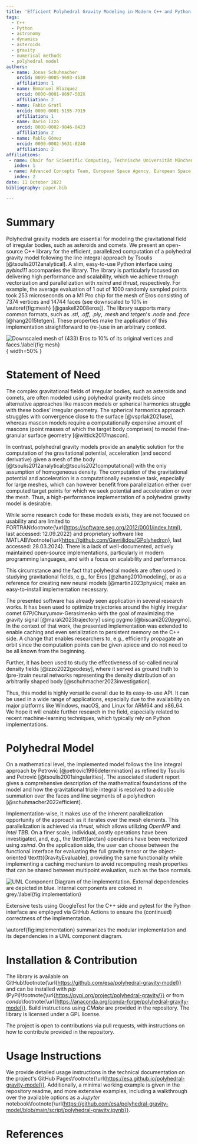 ```yaml
---
title: 'Efficient Polyhedral Gravity Modeling in Modern C++ and Python'
tags:
  - C++
  - Python
  - astronomy
  - dynamics
  - asteroids
  - gravity
  - numerical methods
  - polyhedral model
authors:
  - name: Jonas Schuhmacher
    orcid: 0009-0005-9693-4530
    affiliation: 1
  - name: Emmanuel Blazquez
    orcid: 0000-0001-9697-582X
    affiliation: 2
  - name: Fabio Gratl
    orcid: 0000-0001-5195-7919
    affiliation: 1
  - name: Dario Izzo
    orcid: 0000-0002-9846-8423
    affiliation: 2
  - name: Pablo Gómez
    orcid: 0000-0002-5631-8240
    affiliation: 2
affiliations:
 - name: Chair for Scientific Computing, Technische Universität München, Arcisstraße 21, 80333 München, Germany 
   index: 1
 - name: Advanced Concepts Team, European Space Agency, European Space Research and Technology Centre (ESTEC), Keplerlaan 1, 2201 AZ Noordwijk, The Netherlands
   index: 2
date: 11 October 2023
bibliography: paper.bib

---
```


# Summary

Polyhedral gravity models are essential for modeling the gravitational field of irregular bodies, such as asteroids and comets.
We present an open-source C++ library for the efficient, parallelized computation of a polyhedral gravity model following the line integral approach by Tsoulis [@tsoulis2012analytical]. A slim, easy-to-use Python interface using *pybind11* accompanies the library. The library is particularly focused on delivering high performance and scalability, which we achieve through vectorization and parallelization with *xsimd* and *thrust*, respectively. For example, the average evaluation of 1 out of 1000 randomly sampled points took 253 microseconds on a M1 Pro chip for the mesh of Eros consisting of 7374 vertices and 14744 faces (see downscaled to 10% in \autoref{fig:mesh} [@gaskell2008eros]).
The library supports many common formats, such as *.stl*, *.off*, *.ply*, *.mesh* and *tetgen*'s *.node* and *.face* [@hang2015tetgen]. These properties make the application of this implementation straightforward to (re-)use in an arbitrary context.

![Downscaled mesh of (433) Eros to 10% of its original vertices and faces.\label{fig:mesh}](figures/eros_010.png){ width=50% }

# Statement of Need

The complex gravitational fields of irregular bodies, such as asteroids and comets, are often modeled using polyhedral gravity models since alternative approaches like mascon models or spherical harmonics struggle with these bodies' irregular geometry. The spherical harmonics approach struggles with convergence close to the surface [@vsprlak2021use], whereas mascon models require a computationally expensive amount of mascons (point masses of which the target body comprises) to model fine-granular surface geometry [@wittick2017mascon].

In contrast, polyhedral gravity models provide an analytic solution for the computation of the gravitational potential, acceleration (and second derivative) given a mesh of the body [@tsoulis2012analytical;@tsoulis2021computational] with the only assumption of homogeneous density.
The computation of the gravitational potential and acceleration is a computationally expensive task, especially for large meshes, which can however benefit from parallelization either over computed target points for which we seek potential and acceleration or over the mesh. Thus, a high-performance implementation of a polyhedral gravity model is desirable.

While some research code for these models exists, they are not focused on usability and are limited to FORTRAN\footnote{\url{https://software.seg.org/2012/0001/index.html}, last accessed: 12.09.2022} and proprietary software like MATLAB\footnote{\url{https://github.com/Gavriilidou/GPolyhedron}, last accessed: 28.03.2024}. There is a lack of well-documented, actively maintained open-source implementations, particularly in modern programming languages, and with a focus on scalability and performance.

This circumstance and the fact that polyhedral models are often used in studying gravitational fields, e.g., for Eros [@zhang2010modeling], or as a reference for creating new neural models [@martin2023physics] make an easy-to-install implementation necessary.

The presented software has already seen application in several research works. It has been used to optimize trajectories around the highly irregular comet 67P/Churyumov-Gerasimenko with the goal of maximizing the gravity signal [@marak2023trajectory] using pygmo [@biscani2020pygmo]. In the context of that work, the presented implementation was extended to enable caching and even serialization to persistent memory on the C++ side. A change that enables researchers to, e.g., efficiently propagate an orbit since the computation points can be given apiece and do not need to be all known from the beginning.

Further, it has been used to study the effectiveness of so-called neural density fields [@izzo2022geodesy], where it served as ground truth to (pre-)train neural networks representing the density distribution of an arbitrarily shaped body [@schuhmacher2023investigation].

Thus, this model is highly versatile overall due to its easy-to-use API. It can be used in a wide range of applications, especially due to the availability on major platforms like Windows, macOS, and Linux for ARM64 and x86_64.
We hope it will enable further research in the field, especially related to recent machine-learning techniques, which typically rely on Python implementations.

# Polyhedral Model

On a mathematical level, the implemented model follows the line integral approach by Petrović [@petrovic1996determination] as refined by Tsoulis and Petrović [@tsoulis2001singularities]. The associated student report gives a comprehensive description of the mathematical foundations of the model and how the gravitational triple integral is resolved to a double summation over the faces and line segments of a polyhedron [@schuhmacher2022efficient].

Implementation-wise, it makes use of the inherent parallelization opportunity of the approach as it iterates over the mesh elements. This parallelization is achieved via *thrust*, which allows utilizing *OpenMP* and *Intel TBB*. On a finer scale, individual, costly operations have been investigated, and, e.g., the \texttt{arctan} operations have been vectorized using *xsimd*. On the application side, the user can choose between the functional interface for evaluating the full gravity tensor or the object-oriented \texttt{GravityEvaluable}, providing the same functionality while implementing a caching mechanism to avoid recomputing mesh properties that can be shared between multipoint evaluation, such as the face normals.

![UML Component Diagram of the implementation. External dependencies are depicted in blue. Internal components are colored in grey.\label{fig:implementation}](figures/PolyhedralGravityModel.png)

Extensive tests using GoogleTest for the C++ side and pytest for the Python interface are employed via GitHub Actions to ensure the (continued) correctness of the implementation.

\autoref{fig:implementation} summarizes the modular implementation and its dependencies in a UML component diagram.

# Installation \& Contribution

The library is available on GitHub\footnote{\url{https://github.com/esa/polyhedral-gravity-model}} and can be installed with *pip* (PyPi)\footnote{\url{https://pypi.org/project/polyhedral-gravity/}} or from *conda*\footnote{\url{https://anaconda.org/conda-forge/polyhedral-gravity-model}}. Build instructions using *CMake* are provided in the repository. The library is licensed under a GPL license.

The project is open to contributions via pull requests, with instructions on how to contribute provided in the repository.

# Usage Instructions

We provide detailed usage instructions in the technical documentation on the project's GitHub Pages\footnote{\url{https://esa.github.io/polyhedral-gravity-model}}. Additionally, a minimal working example is given in the repository readme, and more extensive examples, including a walkthrough over the available options as a *Jupyter* notebook\footnote{\url{https://github.com/esa/polyhedral-gravity-model/blob/main/script/polyhedral-gravity.ipynb}}.

# References

